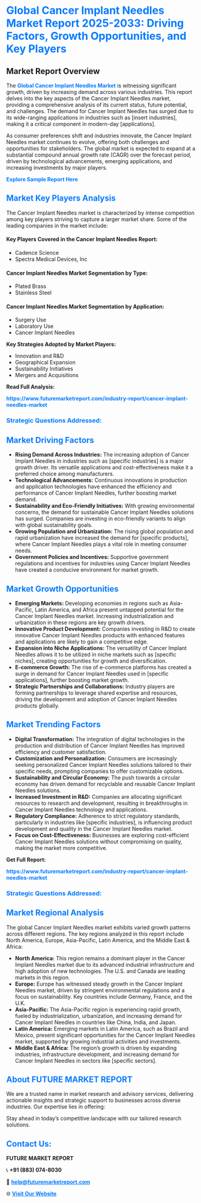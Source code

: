 <h1 style="color: #007BFF;">Global Cancer Implant Needles Market Report 2025-2033: Driving Factors, Growth Opportunities, and Key Players</h1>

<section id="overview">
<h2>Market Report Overview</h2>
<p>The <a href="https://www.futuremarketreport.com/industry-report/cancer-implant-needles-market" style="color: #007BFF; text-decoration: none;"><strong>Global Cancer Implant Needles Market</strong></a> is witnessing significant growth, driven by increasing demand across various industries. This report delves into the key aspects of the Cancer Implant Needles market, providing a comprehensive analysis of its current status, future potential, and challenges. The demand for Cancer Implant Needles has surged due to its wide-ranging applications in industries such as [insert industries], making it a critical component in modern-day [applications].</p>
<p>As consumer preferences shift and industries innovate, the Cancer Implant Needles market continues to evolve, offering both challenges and opportunities for stakeholders. The global market is expected to expand at a substantial compound annual growth rate (CAGR) over the forecast period, driven by technological advancements, emerging applications, and increasing investments by major players.</p>
</section>

<section id="overview">
<p><a href="https://www.futuremarketreport.com/request-sample/reportId=122877" style="color: #007BFF; text-decoration: none;"><strong>Explore Sample Report Here</strong></a></p>
</section>

<section id="key-players">
<h2 style="color: #007BFF;">Market Key Players Analysis</h2>
<p>The Cancer Implant Needles market is characterized by intense competition among key players striving to capture a larger market share. Some of the leading companies in the market include:</p>
<h4>Key Players Covered in the Cancer Implant Needles Report:</h4>
<ul><li>Cadence Science</li><li>Spectra Medical Devices, Inc</li></ul>
<h4>Cancer Implant Needles Market Segmentation by Type:</h4>
<ul><li>Plated Brass</li><li>Stainless Steel</li></ul>

<h4>Cancer Implant Needles Market Segmentation by Application:</h4>
<ul><li>Surgery Use</li><li>Laboratory Use</li><li>Cancer Implant Needles</li></ul>
<p><strong>Key Strategies Adopted by Market Players:</strong></p>
<ul>
<li>Innovation and R&D</li>
<li>Geographical Expansion</li>
<li>Sustainability Initiatives</li>
<li>Mergers and Acquisitions</li>
</ul>
</section>

<section>
<p><strong>Read Full Analysis: </strong></p><a href="https://www.futuremarketreport.com/industry-report/cancer-implant-needles-market" style="color: #007BFF; text-decoration: none;"><strong>https://www.futuremarketreport.com/industry-report/cancer-implant-needles-market</strong></a>
<h3 style="color: #007BFF;">Strategic Questions Addressed:</h3>
</section>

<section id="driving-factors">
<h2 style="color: #007BFF;">Market Driving Factors</h2>
<ul>
<li><strong>Rising Demand Across Industries:</strong> The increasing adoption of Cancer Implant Needles in industries such as [specific industries] is a major growth driver. Its versatile applications and cost-effectiveness make it a preferred choice among manufacturers.</li>
<li><strong>Technological Advancements:</strong> Continuous innovations in production and application technologies have enhanced the efficiency and performance of Cancer Implant Needles, further boosting market demand.</li>
<li><strong>Sustainability and Eco-Friendly Initiatives:</strong> With growing environmental concerns, the demand for sustainable Cancer Implant Needles solutions has surged. Companies are investing in eco-friendly variants to align with global sustainability goals.</li>
<li><strong>Growing Population and Urbanization:</strong> The rising global population and rapid urbanization have increased the demand for [specific products], where Cancer Implant Needles plays a vital role in meeting consumer needs.</li>
<li><strong>Government Policies and Incentives:</strong> Supportive government regulations and incentives for industries using Cancer Implant Needles have created a conducive environment for market growth.</li>
</ul>
</section>

<section id="growth-opportunities">
<h2 style="color: #007BFF;">Market Growth Opportunities</h2>
<ul>
<li><strong>Emerging Markets:</strong> Developing economies in regions such as Asia-Pacific, Latin America, and Africa present untapped potential for the Cancer Implant Needles market. Increasing industrialization and urbanization in these regions are key growth drivers.</li>
<li><strong>Innovative Product Development:</strong> Companies investing in R&D to create innovative Cancer Implant Needles products with enhanced features and applications are likely to gain a competitive edge.</li>
<li><strong>Expansion into Niche Applications:</strong> The versatility of Cancer Implant Needles allows it to be utilized in niche markets such as [specific niches], creating opportunities for growth and diversification.</li>
<li><strong>E-commerce Growth:</strong> The rise of e-commerce platforms has created a surge in demand for Cancer Implant Needles used in [specific applications], further boosting market growth.</li>
<li><strong>Strategic Partnerships and Collaborations:</strong> Industry players are forming partnerships to leverage shared expertise and resources, driving the development and adoption of Cancer Implant Needles products globally.</li>
</ul>
</section>

<section id="trending-factors">
<h2 style="color: #007BFF;">Market Trending Factors</h2>
<ul>
<li><strong>Digital Transformation:</strong> The integration of digital technologies in the production and distribution of Cancer Implant Needles has improved efficiency and customer satisfaction.</li>
<li><strong>Customization and Personalization:</strong> Consumers are increasingly seeking personalized Cancer Implant Needles solutions tailored to their specific needs, prompting companies to offer customizable options.</li>
<li><strong>Sustainability and Circular Economy:</strong> The push towards a circular economy has driven demand for recyclable and reusable Cancer Implant Needles solutions.</li>
<li><strong>Increased Investment in R&D:</strong> Companies are allocating significant resources to research and development, resulting in breakthroughs in Cancer Implant Needles technology and applications.</li>
<li><strong>Regulatory Compliance:</strong> Adherence to strict regulatory standards, particularly in industries like [specific industries], is influencing product development and quality in the Cancer Implant Needles market.</li>
<li><strong>Focus on Cost-Effectiveness:</strong> Businesses are exploring cost-efficient Cancer Implant Needles solutions without compromising on quality, making the market more competitive.</li>
</ul>
</section>

<section>
<p><strong>Get Full Report: </strong></p><a href="https://www.futuremarketreport.com/industry-report/cancer-implant-needles-market" style="color: #007BFF; text-decoration: none;"><strong>https://www.futuremarketreport.com/industry-report/cancer-implant-needles-market</strong></a>
<h3 style="color: #007BFF;">Strategic Questions Addressed:</h3>
</section>


<section id="regional-analysis">
<h2 style="color: #007BFF;">Market Regional Analysis</h2>
<p>The global Cancer Implant Needles market exhibits varied growth patterns across different regions. The key regions analyzed in this report include North America, Europe, Asia-Pacific, Latin America, and the Middle East & Africa:</p>
<ul>
<li><strong>North America:</strong> This region remains a dominant player in the Cancer Implant Needles market due to its advanced industrial infrastructure and high adoption of new technologies. The U.S. and Canada are leading markets in this region.</li>
<li><strong>Europe:</strong> Europe has witnessed steady growth in the Cancer Implant Needles market, driven by stringent environmental regulations and a focus on sustainability. Key countries include Germany, France, and the U.K.</li>
<li><strong>Asia-Pacific:</strong> The Asia-Pacific region is experiencing rapid growth, fueled by industrialization, urbanization, and increasing demand for Cancer Implant Needles in countries like China, India, and Japan.</li>
<li><strong>Latin America:</strong> Emerging markets in Latin America, such as Brazil and Mexico, present significant opportunities for the Cancer Implant Needles market, supported by growing industrial activities and investments.</li>
<li><strong>Middle East & Africa:</strong> The region’s growth is driven by expanding industries, infrastructure development, and increasing demand for Cancer Implant Needles in sectors like [specific sectors].</li>
</ul>
</section>

<footer>
<h2 style="color: #007BFF;">About FUTURE MARKET REPORT</h2>
<p>We are a trusted name in market research and advisory services, delivering actionable insights and strategic support to businesses across diverse industries. Our expertise lies in offering:</p>

<p>Stay ahead in today’s competitive landscape with our tailored research solutions.</p>

<h2 style="color: #007BFF;">Contact Us:</h2>
<p><strong>FUTURE MARKET REPORT</strong></p>
<p>📞 <strong>+91 (883) 074-8030</strong></p>
<p>📧 <strong><a href="mailto:help@futuremarketreport.com" style="color: #007BFF;">help@futuremarketreport.com</a></strong></p>
<p>🌐 <strong><a href="https://www.futuremarketreport.com/" style="color: #007BFF;">Visit Our Website</a></strong></p>
</footer>
